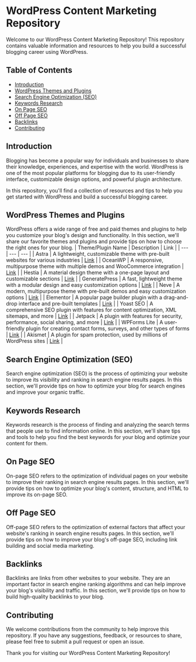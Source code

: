 # WordPress Content Marketing Repository

Welcome to our WordPress Content Marketing Repository! This repository contains valuable information and resources to help you build a successful blogging career using WordPress.

## Table of Contents

- [Introduction](#introduction)
- [WordPress Themes and Plugins](#wordpress-themes-and-plugins)
- [Search Engine Optimization (SEO)](#search-engine-optimization-seo)
- [Keywords Research](#keywords-research)
- [On Page SEO](#on-page-seo)
- [Off Page SEO](#off-page-seo)
- [Backlinks](#backlinks)
- [Contributing](#contributing)

## Introduction

Blogging has become a popular way for individuals and businesses to share their knowledge, experiences, and expertise with the world. WordPress is one of the most popular platforms for blogging due to its user-friendly interface, customizable design options, and powerful plugin architecture. 

In this repository, you'll find a collection of resources and tips to help you get started with WordPress and build a successful blogging career.

## WordPress Themes and Plugins

WordPress offers a wide range of free and paid themes and plugins to help you customize your blog's design and functionality. In this section, we'll share our favorite themes and plugins and provide tips on how to choose the right ones for your blog.
| Theme/Plugin Name | Description | Link |
| --- | --- | --- |
| Astra | A lightweight, customizable theme with pre-built websites for various industries | [Link](https://wpastra.com/) |
| OceanWP | A responsive, multipurpose theme with multiple demos and WooCommerce integration | [Link](https://oceanwp.org/) |
| Hestia | A material design theme with a one-page layout and customizable sections | [Link](https://themeisle.com/themes/hestia/) |
| GeneratePress | A fast, lightweight theme with a modular design and easy customization options | [Link](https://generatepress.com/) |
| Neve | A modern, multipurpose theme with pre-built demos and easy customization options | [Link](https://themeisle.com/themes/neve/) |
| Elementor | A popular page builder plugin with a drag-and-drop interface and pre-built templates | [Link](https://elementor.com/) |
| Yoast SEO | A comprehensive SEO plugin with features for content optimization, XML sitemaps, and more | [Link](https://yoast.com/wordpress/plugins/seo/) |
| Jetpack | A plugin with features for security, performance, social sharing, and more | [Link](https://jetpack.com/) |
| WPForms Lite | A user-friendly plugin for creating contact forms, surveys, and other types of forms | [Link](https://wpforms.com/) |
| Akismet | A plugin for spam protection, used by millions of WordPress sites | [Link](https://akismet.com/) |


## Search Engine Optimization (SEO)

Search engine optimization (SEO) is the process of optimizing your website to improve its visibility and ranking in search engine results pages. In this section, we'll provide tips on how to optimize your blog for search engines and improve your organic traffic.

## Keywords Research

Keywords research is the process of finding and analyzing the search terms that people use to find information online. In this section, we'll share tips and tools to help you find the best keywords for your blog and optimize your content for them.

## On Page SEO

On-page SEO refers to the optimization of individual pages on your website to improve their ranking in search engine results pages. In this section, we'll provide tips on how to optimize your blog's content, structure, and HTML to improve its on-page SEO.

## Off Page SEO

Off-page SEO refers to the optimization of external factors that affect your website's ranking in search engine results pages. In this section, we'll provide tips on how to improve your blog's off-page SEO, including link building and social media marketing.

## Backlinks

Backlinks are links from other websites to your website. They are an important factor in search engine ranking algorithms and can help improve your blog's visibility and traffic. In this section, we'll provide tips on how to build high-quality backlinks to your blog.

## Contributing

We welcome contributions from the community to help improve this repository. If you have any suggestions, feedback, or resources to share, please feel free to submit a pull request or open an issue.

Thank you for visiting our WordPress Content Marketing Repository!
